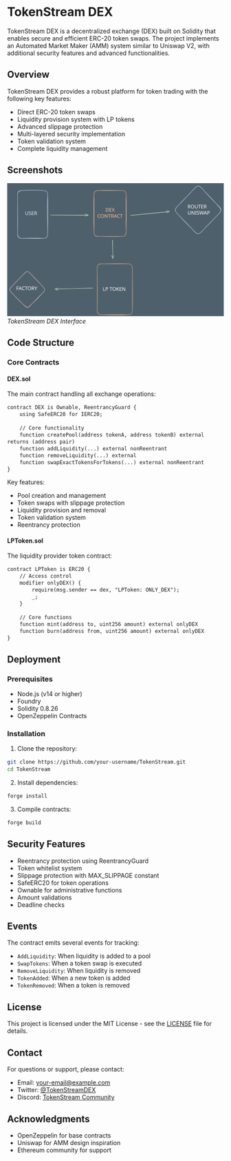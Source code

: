 # TokenStream DEX


TokenStream DEX is a decentralized exchange (DEX) built on Solidity that enables secure and efficient ERC-20 token swaps. The project implements an Automated Market Maker (AMM) system similar to Uniswap V2, with additional security features and advanced functionalities.

## Overview

TokenStream DEX provides a robust platform for token trading with the following key features:
- Direct ERC-20 token swaps
- Liquidity provision system with LP tokens
- Advanced slippage protection
- Multi-layered security implementation
- Token validation system
- Complete liquidity management

## Screenshots

![DEX Interface](screenshots\structure.svg) <!-- Replace with actual screenshot -->
*TokenStream DEX Interface*


## Code Structure

### Core Contracts

#### DEX.sol
The main contract handling all exchange operations:
```solidity
contract DEX is Ownable, ReentrancyGuard {
    using SafeERC20 for IERC20;
    
    // Core functionality
    function createPool(address tokenA, address tokenB) external returns (address pair)
    function addLiquidity(...) external nonReentrant
    function removeLiquidity(...) external
    function swapExactTokensForTokens(...) external nonReentrant
}
```

Key features:
- Pool creation and management
- Token swaps with slippage protection
- Liquidity provision and removal
- Token validation system
- Reentrancy protection

#### LPToken.sol
The liquidity provider token contract:
```solidity
contract LPToken is ERC20 {
    // Access control
    modifier onlyDEX() {
        require(msg.sender == dex, "LPToken: ONLY_DEX");
        _;
    }
    
    // Core functions
    function mint(address to, uint256 amount) external onlyDEX
    function burn(address from, uint256 amount) external onlyDEX
}
```

## Deployment

### Prerequisites
- Node.js (v14 or higher)
- Foundry
- Solidity 0.8.26
- OpenZeppelin Contracts

### Installation
1. Clone the repository:
```bash
git clone https://github.com/your-username/TokenStream.git
cd TokenStream
```

2. Install dependencies:
```bash
forge install
```

3. Compile contracts:
```bash
forge build
```



## Security Features

- Reentrancy protection using ReentrancyGuard
- Token whitelist system
- Slippage protection with MAX_SLIPPAGE constant
- SafeERC20 for token operations
- Ownable for administrative functions
- Amount validations
- Deadline checks

## Events

The contract emits several events for tracking:
- `AddLiquidity`: When liquidity is added to a pool
- `SwapTokens`: When a token swap is executed
- `RemoveLiquidity`: When liquidity is removed
- `TokenAdded`: When a new token is added
- `TokenRemoved`: When a token is removed

## License

This project is licensed under the MIT License - see the [LICENSE](LICENSE) file for details.

## Contact

For questions or support, please contact:
- Email: [your-email@example.com](mailto:your-email@example.com)
- Twitter: [@TokenStreamDEX](https://twitter.com/TokenStreamDEX)
- Discord: [TokenStream Community](https://discord.gg/tokenstream)

## Acknowledgments

- OpenZeppelin for base contracts
- Uniswap for AMM design inspiration
- Ethereum community for support
